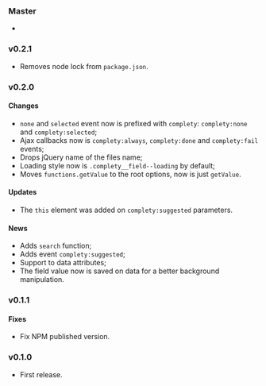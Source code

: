 ### Master

- &nbsp;

### v0.2.1

- Removes node lock from `package.json`.

### v0.2.0

#### Changes

- `none` and `selected` event now is prefixed with `complety`: `complety:none` and `complety:selected`;
- Ajax callbacks now is `complety:always`, `complety:done` and `complety:fail` events;
- Drops jQuery name of the files name;
- Loading style now is `.complety__field--loading` by default;
- Moves `functions.getValue` to the root options, now is just `getValue`.

#### Updates

- The `this` element was added on `complety:suggested` parameters.

#### News

- Adds `search` function;
- Adds event `complety:suggested`;
- Support to data attributes;
- The field value now is saved on data for a better background manipulation.

### v0.1.1

#### Fixes

- Fix NPM published version.

### v0.1.0

- First release.
